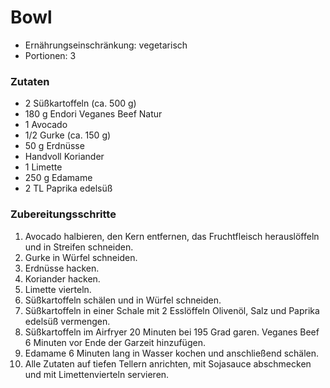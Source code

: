 # Bowl

- Ernährungseinschränkung: vegetarisch
- Portionen: 3

### Zutaten

- 2 Süßkartoffeln (ca. 500 g)
- 180 g Endori Veganes Beef Natur
- 1 Avocado
- 1/2 Gurke (ca. 150 g)
- 50 g Erdnüsse
- Handvoll Koriander
- 1 Limette
- 250 g Edamame
- 2 TL Paprika edelsüß

### Zubereitungsschritte

1. Avocado halbieren, den Kern entfernen, das Fruchtfleisch herauslöffeln und in Streifen schneiden.
2. Gurke in Würfel schneiden.
3. Erdnüsse hacken.
4. Koriander hacken.
5. Limette vierteln.
6. Süßkartoffeln schälen und in Würfel schneiden.
7. Süßkartoffeln in einer Schale mit 2 Esslöffeln Olivenöl, Salz und Paprika edelsüß vermengen.
8. Süßkartoffeln im Airfryer 20 Minuten bei 195 Grad garen. Veganes Beef 6 Minuten vor Ende der Garzeit hinzufügen.
9. Edamame 6 Minuten lang in Wasser kochen und anschließend schälen.
10. Alle Zutaten auf tiefen Tellern anrichten, mit Sojasauce abschmecken und mit Limettenvierteln servieren.